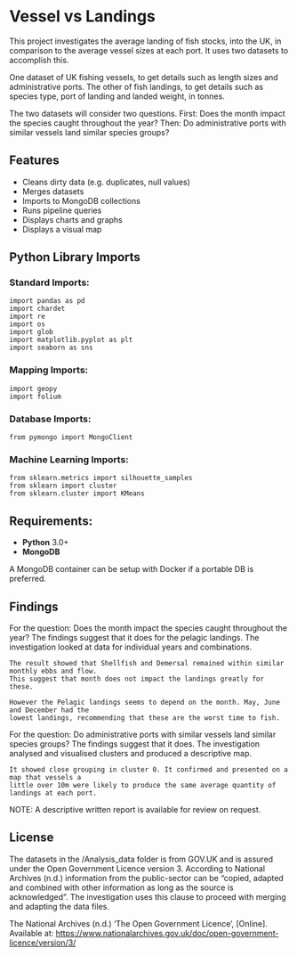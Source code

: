 <h1>Vessel vs Landings</h1>

This project investigates the average landing of fish stocks, into the UK, in comparison to the average vessel sizes at each port. It uses two datasets to accomplish this. 

One dataset of UK fishing vessels, to get details such as length sizes and administrative ports. The other of fish landings, to get details such as species type, port of landing and landed weight, in tonnes.

The two datasets will consider two questions. First: Does the month impact the species caught throughout the year? Then: Do administrative ports with similar vessels land similar species groups? 

## Features

- Cleans dirty data (e.g. duplicates, null values)
- Merges datasets
- Imports to MongoDB collections
- Runs pipeline queries
- Displays charts and graphs
- Displays a visual map 

## Python Library Imports

### Standard Imports:
    import pandas as pd
    import chardet
    import re
    import os
    import glob
    import matplotlib.pyplot as plt
    import seaborn as sns
### Mapping Imports:
    import geopy
    import folium
### Database Imports:
    from pymongo import MongoClient
### Machine Learning Imports:
    from sklearn.metrics import silhouette_samples
    from sklearn import cluster
    from sklearn.cluster import KMeans

## Requirements:

- **Python** 3.0+
- **MongoDB**

A MongoDB container can be setup with Docker if a portable DB is preferred.

## Findings

For the question: Does the month impact the species caught throughout the year? The findings suggest that it does for the pelagic landings. The investigation looked at data for individual years and combinations. 

    The result showed that Shellfish and Demersal remained within similar monthly ebbs and flow. 
    This suggest that month does not impact the landings greatly for these. 

    However the Pelagic landings seems to depend on the month. May, June and December had the 
    lowest landings, recommending that these are the worst time to fish.  


For the question: Do administrative ports with similar vessels land similar species groups? The findings suggest that it does. The investigation analysed and visualised clusters and produced a descriptive map.

    It showed close grouping in cluster 0. It confirmed and presented on a map that vessels a 
    little over 10m were likely to produce the same average quantity of landings at each port. 

NOTE: A descriptive written report is available for review on request.

## License

The datasets in the /Analysis_data folder is from GOV.UK and is assured under the Open Government Licence version 3. According to National Archives (n.d.) information from the public-sector can be “copied, adapted and combined with other information as long as the source is acknowledged”. The investigation uses this clause to proceed with merging and adapting the data files.

The National Archives (n.d.) ‘The Open Government Licence’, [Online].
Available at: https://www.nationalarchives.gov.uk/doc/open-government-licence/version/3/ 
